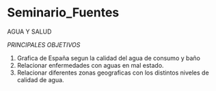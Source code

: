 # Seminario_Fuentes
AGUA Y SALUD

*PRINCIPALES OBJETIVOS*

  1. Grafica de España segun la calidad del agua de consumo y baño
  2. Relacionar enfermedades con aguas en mal estado.
  3. Relacionar diferentes zonas geograficas con los distintos niveles de calidad de agua.
